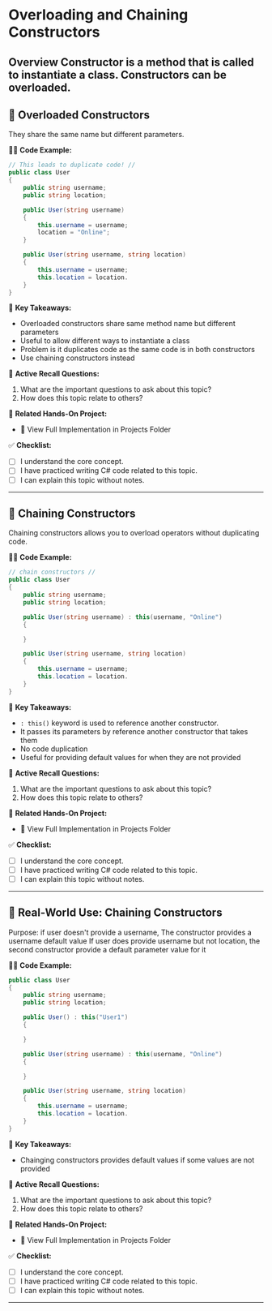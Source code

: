 # Overloading and Chaining Constructors

**Overview**
Constructor is a method that is called to instantiate a class.
Constructors can be overloaded.
---
## 🔹 Overloaded Constructors
They share the same name but different parameters.

👨‍💻 **Code Example:**
```csharp
// This leads to duplicate code! //
public class User
{
    public string username;
    public string location;

    public User(string username)
    {
        this.username = username;
        location = "Online";
    }

    public User(string username, string location)
    {
        this.username = username;
        this.location = location.
    }
}
```

📌 **Key Takeaways:**
- Overloaded constructors share same method name but different parameters
- Useful to allow different ways to instantiate a class
- Problem is it duplicates code as the same code is in both constructors
- Use chaining constructors instead

🔄 **Active Recall Questions:**
1. What are the important questions to ask about this topic?
2. How does this topic relate to others?

🔗 **Related Hands-On Project:**
- 📂  View Full Implementation in Projects Folder

✅ **Checklist:**
- [ ] I understand the core concept.
- [ ] I have practiced writing C# code related to this topic.
- [ ] I can explain this topic without notes.

---
## 🔹 Chaining Constructors
Chaining constructors allows you to overload operators
without duplicating code.

👨‍💻 **Code Example:**
```csharp
// chain constructors //
public class User
{
    public string username;
    public string location;

    public User(string username) : this(username, "Online")
    {

    }

    public User(string username, string location)
    {
        this.username = username;
        this.location = location.
    }
}
```

📌 **Key Takeaways:**
- `: this()` keyword is used to reference another constructor.
- It passes its parameters by reference another constructor that takes them
- No code duplication
- Useful for providing default values for when they are not provided

🔄 **Active Recall Questions:**
1. What are the important questions to ask about this topic?
2. How does this topic relate to others?

🔗 **Related Hands-On Project:**
- 📂  View Full Implementation in Projects Folder

✅ **Checklist:**
- [ ] I understand the core concept.
- [ ] I have practiced writing C# code related to this topic.
- [ ] I can explain this topic without notes.

---
## 🔹 Real-World Use: Chaining Constructors
Purpose: if user doesn't provide a username, 
The constructor provides a username default value
If user does provide username but not location,
the second constructor provide a default parameter value for it

👨‍💻 **Code Example:**
```csharp
public class User
{
    public string username;
    public string location;

    public User() : this("User1")
    {

    }

    public User(string username) : this(username, "Online")
    {

    }

    public User(string username, string location)
    {
        this.username = username;
        this.location = location.
    }
}
```

📌 **Key Takeaways:**
- Chainging constructors provides default values if some values are not provided

🔄 **Active Recall Questions:**
1. What are the important questions to ask about this topic?
2. How does this topic relate to others?

🔗 **Related Hands-On Project:**
- 📂  View Full Implementation in Projects Folder

✅ **Checklist:**
- [ ] I understand the core concept.
- [ ] I have practiced writing C# code related to this topic.
- [ ] I can explain this topic without notes.

---
